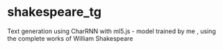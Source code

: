 # shakespeare_tg
Text generation using CharRNN with ml5.js - model trained by me , using the complete works of William Shakespeare
